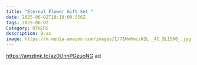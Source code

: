 ```yaml
---
title: "Eternal Flower Gift Set "
date: 2025-06-02T18:19:00.356Z
tags: 2025-06-02
Category: OTHERS
description: 9.xx
image: https://m.media-amazon.com/images/I/71Wv6mczN2L._AC_SL1500_.jpg
---
```

https://amzlink.to/az0UnnPGzuoNG  ad